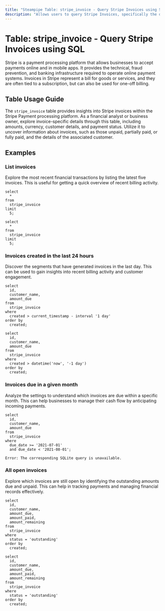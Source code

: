 ```yaml
---
title: "Steampipe Table: stripe_invoice - Query Stripe Invoices using SQL"
description: "Allows users to query Stripe Invoices, specifically the details of all invoices created, paid, or attempted for a customer."
---
```


# Table: stripe_invoice - Query Stripe Invoices using SQL

Stripe is a payment processing platform that allows businesses to accept payments online and in mobile apps. It provides the technical, fraud prevention, and banking infrastructure required to operate online payment systems. Invoices in Stripe represent a bill for goods or services, and they are often tied to a subscription, but can also be used for one-off billing.

## Table Usage Guide

The `stripe_invoice` table provides insights into Stripe invoices within the Stripe Payment processing platform. As a financial analyst or business owner, explore invoice-specific details through this table, including amounts, currency, customer details, and payment status. Utilize it to uncover information about invoices, such as those unpaid, partially paid, or fully paid, and the details of the associated customer.

## Examples

### List invoices
Explore the most recent financial transactions by listing the latest five invoices. This is useful for getting a quick overview of recent billing activity.

```sql+postgres
select
  *
from
  stripe_invoice
limit
  5;
```

```sql+sqlite
select
  *
from
  stripe_invoice
limit
  5;
```

### Invoices created in the last 24 hours
Discover the segments that have generated invoices in the last day. This can be used to gain insights into recent billing activity and customer engagement.

```sql+postgres
select
  id,
  customer_name,
  amount_due
from
  stripe_invoice
where
  created > current_timestamp - interval '1 day'
order by
  created;
```

```sql+sqlite
select
  id,
  customer_name,
  amount_due
from
  stripe_invoice
where
  created > datetime('now', '-1 day')
order by
  created;
```

### Invoices due in a given month
Analyze the settings to understand which invoices are due within a specific month. This can help businesses to manage their cash flow by anticipating incoming payments.

```sql+postgres
select
  id,
  customer_name,
  amount_due
from
  stripe_invoice
where
  due_date >= '2021-07-01'
  and due_date < '2021-08-01';
```

```sql+sqlite
Error: The corresponding SQLite query is unavailable.
```

### All open invoices
Explore which invoices are still open by identifying the outstanding amounts due and unpaid. This can help in tracking payments and managing financial records effectively.

```sql+postgres
select
  id,
  customer_name,
  amount_due,
  amount_paid,
  amount_remaining
from
  stripe_invoice
where
  status = 'outstanding'
order by
  created;
```

```sql+sqlite
select
  id,
  customer_name,
  amount_due,
  amount_paid,
  amount_remaining
from
  stripe_invoice
where
  status = 'outstanding'
order by
  created;
```